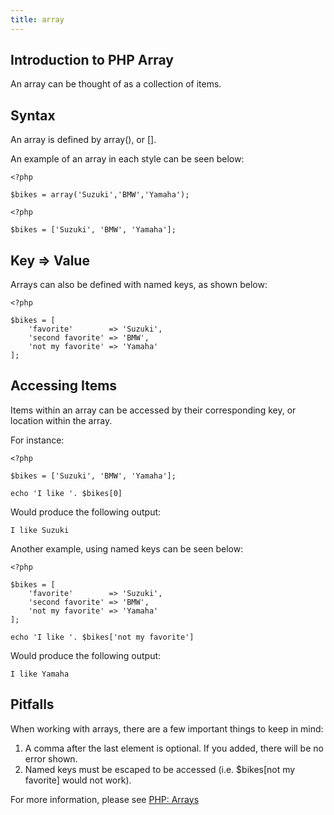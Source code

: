 ```yaml
---
title: array
---
```


## Introduction to PHP Array

An array can be thought of as a collection of items.

## Syntax

An array is defined by array(), or [].

An example of an array in each style can be seen below:

```
<?php

$bikes = array('Suzuki','BMW','Yamaha');
```
```
<?php

$bikes = ['Suzuki', 'BMW', 'Yamaha'];
```

## Key => Value

Arrays can also be defined with named keys, as shown below:

```
<?php

$bikes = [
    'favorite'        => 'Suzuki',
    'second favorite' => 'BMW',
    'not my favorite' => 'Yamaha'
];
```

## Accessing Items

Items within an array can be accessed by their corresponding key, or location within the array.

For instance:

```
<?php

$bikes = ['Suzuki', 'BMW', 'Yamaha'];

echo 'I like '. $bikes[0]
```

Would produce the following output:

```
I like Suzuki
```

Another example, using named keys can be seen below:
```
<?php

$bikes = [
    'favorite'        => 'Suzuki',
    'second favorite' => 'BMW',
    'not my favorite' => 'Yamaha'
];

echo 'I like '. $bikes['not my favorite']
```

Would produce the following output:

```
I like Yamaha
```

## Pitfalls

When working with arrays, there are a few important things to keep in mind:

1) A comma after the last element is optional. If you added, there will be no error shown.
2) Named keys must be escaped to be accessed (i.e. $bikes[not my favorite] would not work).

For more information, please see [PHP: Arrays](http://php.net/manual/en/language.types.array.php)
